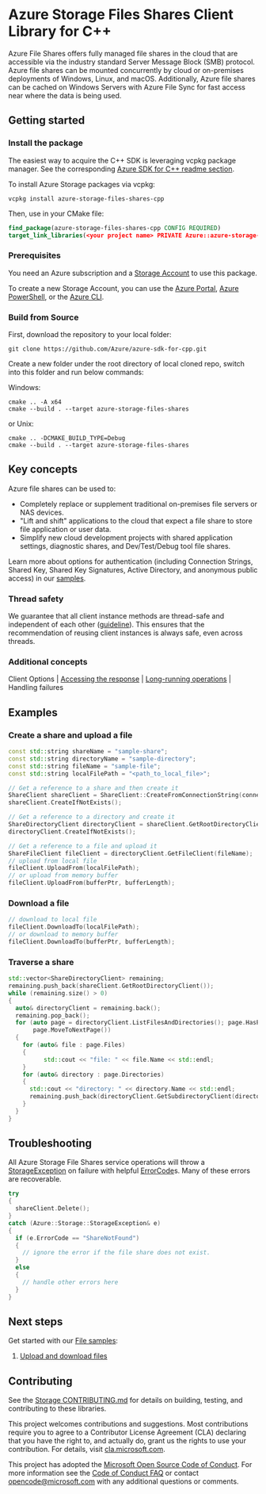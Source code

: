 # Azure Storage Files Shares Client Library for C++

Azure File Shares offers fully managed file shares in the cloud that are accessible via the industry standard Server Message Block (SMB) protocol. Azure file shares can be mounted concurrently by cloud or on-premises deployments of Windows, Linux, and macOS. Additionally, Azure file shares can be cached on Windows Servers with Azure File Sync for fast access near where the data is being used.

## Getting started

### Install the package

The easiest way to acquire the C++ SDK is leveraging vcpkg package manager. See the corresponding [Azure SDK for C++ readme section][azsdk_vcpkg_install].

To install Azure Storage packages via vcpkg:

```batch
vcpkg install azure-storage-files-shares-cpp
```

Then, use in your CMake file:

```CMake
find_package(azure-storage-files-shares-cpp CONFIG REQUIRED)
target_link_libraries(<your project name> PRIVATE Azure::azure-storage-files-shares)
```

### Prerequisites

You need an Azure subscription and a [Storage Account][storage_account_overview] to use this package.

To create a new Storage Account, you can use the [Azure Portal][create_account_with_azure_portal], [Azure PowerShell][create_account_with_powershell], or the [Azure CLI][create_account_with_azure_cli].

### Build from Source

First, download the repository to your local folder:

```batch
git clone https://github.com/Azure/azure-sdk-for-cpp.git
```

Create a new folder under the root directory of local cloned repo, switch into this folder and run below commands:

Windows:

```batch
cmake .. -A x64
cmake --build . --target azure-storage-files-shares
```

or Unix:

```batch
cmake .. -DCMAKE_BUILD_TYPE=Debug
cmake --build . --target azure-storage-files-shares
```

## Key concepts

Azure file shares can be used to:

- Completely replace or supplement traditional on-premises file servers or NAS devices.
- "Lift and shift" applications to the cloud that expect a file share to store file application or user data.
- Simplify new cloud development projects with shared application settings, diagnostic shares, and Dev/Test/Debug tool file shares.

Learn more about options for authentication (including Connection Strings, Shared Key, Shared Key Signatures, Active Directory, and anonymous public access) in our [samples](https://github.com/Azure/azure-sdk-for-cpp/tree/main/sdk/storage/azure-storage-files-shares/samples).

### Thread safety

We guarantee that all client instance methods are thread-safe and independent of each other ([guideline](https://azure.github.io/azure-sdk/cpp_introduction.html#thread-safety)). This ensures that the recommendation of reusing client instances is always safe, even across threads.

### Additional concepts

Client Options | [Accessing the response](https://github.com/Azure/azure-sdk-for-cpp#response-t-model-types) | [Long-running operations](https://github.com/Azure/azure-sdk-for-cpp#long-running-operations) | Handling failures

## Examples

### Create a share and upload a file

```cpp
const std::string shareName = "sample-share";
const std::string directoryName = "sample-directory";
const std::string fileName = "sample-file";
const std::string localFilePath = "<path_to_local_file>";

// Get a reference to a share and then create it
ShareClient shareClient = ShareClient::CreateFromConnectionString(connectionString, shareName);
shareClient.CreateIfNotExists();

// Get a reference to a directory and create it
ShareDirectoryClient directoryClient = shareClient.GetRootDirectoryClient().GetSubdirectoryClient(directoryName);;
directoryClient.CreateIfNotExists();

// Get a reference to a file and upload it
ShareFileClient fileClient = directoryClient.GetFileClient(fileName);
// upload from local file
fileClient.UploadFrom(localFilePath);
// or upload from memory buffer
fileClient.UploadFrom(bufferPtr, bufferLength);
```

### Download a file

```cpp
// download to local file
fileClient.DownloadTo(localFilePath);
// or download to memory buffer
fileClient.DownloadTo(bufferPtr, bufferLength);
```

### Traverse a share

```cpp
std::vector<ShareDirectoryClient> remaining;
remaining.push_back(shareClient.GetRootDirectoryClient());
while (remaining.size() > 0)
{
  auto& directoryClient = remaining.back();
  remaining.pop_back();
  for (auto page = directoryClient.ListFilesAndDirectories(); page.HasPage();
       page.MoveToNextPage())
  {
    for (auto& file : page.Files)
    {
          std::cout << "file: " << file.Name << std::endl;
    }
    for (auto& directory : page.Directories)
    {
      std::cout << "directory: " << directory.Name << std::endl;
      remaining.push_back(directoryClient.GetSubdirectoryClient(directory.Name));
    }
  }
}
```

## Troubleshooting

All Azure Storage File Shares service operations will throw a [StorageException](https://github.com/Azure/azure-sdk-for-cpp/blob/main/sdk/storage/azure-storage-common/inc/azure/storage/common/storage_exception.hpp)
on failure with helpful [ErrorCode](https://learn.microsoft.com/rest/api/storageservices/file-service-error-codes)s.
Many of these errors are recoverable.

```cpp
try
{
  shareClient.Delete();
}
catch (Azure::Storage::StorageException& e)
{
  if (e.ErrorCode == "ShareNotFound")
  {
    // ignore the error if the file share does not exist.
  }
  else
  {
    // handle other errors here
  }
}
```

## Next steps

Get started with our [File samples](https://github.com/Azure/azure-sdk-for-cpp/tree/main/sdk/storage/azure-storage-files-shares/samples):

1. [Upload and download files](https://github.com/Azure/azure-sdk-for-cpp/blob/main/sdk/storage/azure-storage-files-shares/samples/file_share_getting_started.cpp)

## Contributing

See the [Storage CONTRIBUTING.md][storage_contrib] for details on building,
testing, and contributing to these libraries.

This project welcomes contributions and suggestions.  Most contributions require
you to agree to a Contributor License Agreement (CLA) declaring that you have
the right to, and actually do, grant us the rights to use your contribution. For
details, visit [cla.microsoft.com][cla].

This project has adopted the [Microsoft Open Source Code of Conduct][coc].
For more information see the [Code of Conduct FAQ][coc_faq]
or contact [opencode@microsoft.com][coc_contact] with any
additional questions or comments.

<!-- LINKS -->
[azsdk_vcpkg_install]: https://github.com/Azure/azure-sdk-for-cpp#download--install-the-sdk
[storage_account_overview]: https://learn.microsoft.com/azure/storage/common/storage-account-overview
[create_account_with_azure_portal]: https://learn.microsoft.com/azure/storage/common/storage-account-create?tabs=azure-portal
[create_account_with_powershell]: https://learn.microsoft.com/azure/storage/common/storage-account-create?tabs=azure-powershell
[create_account_with_azure_cli]: https://learn.microsoft.com/azure/storage/common/storage-account-create?tabs=azure-cli
[storage_contrib]: https://github.com/Azure/azure-sdk-for-cpp/blob/main/CONTRIBUTING.md
[cla]: https://cla.microsoft.com
[coc]: https://opensource.microsoft.com/codeofconduct/
[coc_faq]: https://opensource.microsoft.com/codeofconduct/faq/
[coc_contact]: mailto:opencode@microsoft.com

